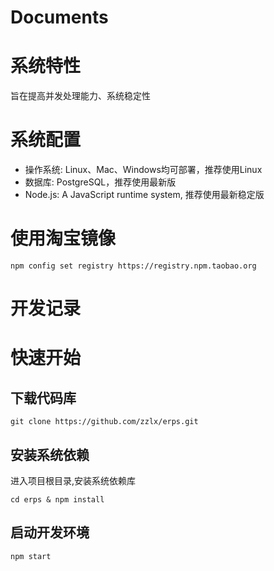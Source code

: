 Documents
=========

# 系统特性

旨在提高并发处理能力、系统稳定性

# 系统配置

* 操作系统: Linux、Mac、Windows均可部署，推荐使用Linux
* 数据库: PostgreSQL，推荐使用最新版
* Node.js: A JavaScript runtime system, 推荐使用最新稳定版


# 使用淘宝镜像

```
npm config set registry https://registry.npm.taobao.org
```

# 开发记录


# 快速开始

## 下载代码库

```
git clone https://github.com/zzlx/erps.git
```

## 安装系统依赖

进入项目根目录,安装系统依赖库

```
cd erps & npm install
```

## 启动开发环境

```
npm start
```

